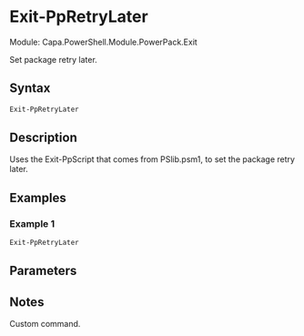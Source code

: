 # Exit-PpRetryLater
Module: Capa.PowerShell.Module.PowerPack.Exit

Set package retry later.

## Syntax

```powershell
Exit-PpRetryLater
```

## Description

Uses the Exit-PpScript that comes from PSlib.psm1, to set the package retry later.

## Examples

### Example 1
```powershell
Exit-PpRetryLater
```
    

## Parameters


## Notes

Custom command.

